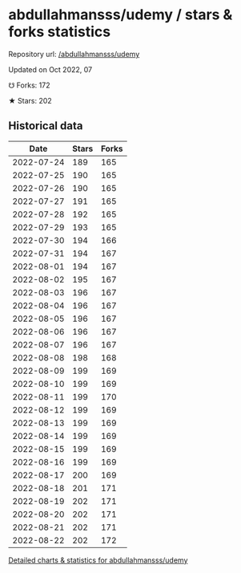# abdullahmansss/udemy / stars & forks statistics

Repository url: [/abdullahmansss/udemy](https://github.com/abdullahmansss/udemy)

Updated on Oct 2022, 07

☋ Forks: 172

★ Stars: 202

## Historical data
| Date | Stars | Forks |
|------|-------|-------|
| 2022-07-24 | 189 | 165 | 
| 2022-07-25 | 190 | 165 | 
| 2022-07-26 | 190 | 165 | 
| 2022-07-27 | 191 | 165 | 
| 2022-07-28 | 192 | 165 | 
| 2022-07-29 | 193 | 165 | 
| 2022-07-30 | 194 | 166 | 
| 2022-07-31 | 194 | 167 | 
| 2022-08-01 | 194 | 167 | 
| 2022-08-02 | 195 | 167 | 
| 2022-08-03 | 196 | 167 | 
| 2022-08-04 | 196 | 167 | 
| 2022-08-05 | 196 | 167 | 
| 2022-08-06 | 196 | 167 | 
| 2022-08-07 | 196 | 167 | 
| 2022-08-08 | 198 | 168 | 
| 2022-08-09 | 199 | 169 | 
| 2022-08-10 | 199 | 169 | 
| 2022-08-11 | 199 | 170 | 
| 2022-08-12 | 199 | 169 | 
| 2022-08-13 | 199 | 169 | 
| 2022-08-14 | 199 | 169 | 
| 2022-08-15 | 199 | 169 | 
| 2022-08-16 | 199 | 169 | 
| 2022-08-17 | 200 | 169 | 
| 2022-08-18 | 201 | 171 | 
| 2022-08-19 | 202 | 171 | 
| 2022-08-20 | 202 | 171 | 
| 2022-08-21 | 202 | 171 | 
| 2022-08-22 | 202 | 172 | 


[Detailed charts & statistics for abdullahmansss/udemy](https://reviewgithub.com/rep/abdullahmansss/udemy)
